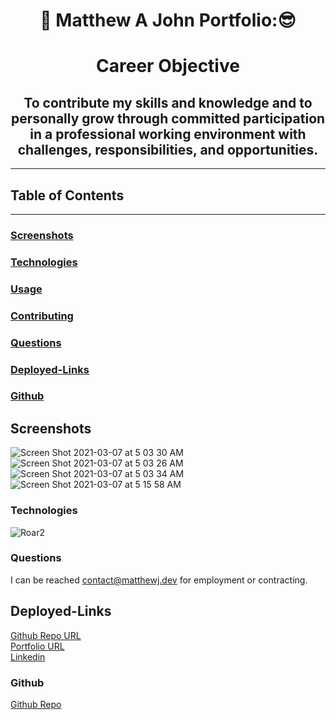 <h1 align ="center">🦁 Matthew A John Portfolio:😎</h1>

<h1 align ="center">Career Objective</h1>

<h2 align ="center">To contribute my skills and knowledge and to personally grow through committed participation in a professional working environment with challenges, responsibilities, and opportunities.</h2>

---

## Table of Contents
---


### [Screenshots](#screenshots)


### [Technologies](#technologies)

### [Usage](#usage)

### [Contributing](#contributing)

### [Questions](#questions)

### [Deployed-Links](#Deployed-Links)

### [Github](#github)



## Screenshots
![Screen Shot 2021-03-07 at 5 03 30 AM](https://user-images.githubusercontent.com/77504986/110240876-c95e6180-7f02-11eb-81f2-3fed2478d79a.png)
![Screen Shot 2021-03-07 at 5 03 26 AM](https://user-images.githubusercontent.com/77504986/110240892-d67b5080-7f02-11eb-82ef-138a84af137f.png)
![Screen Shot 2021-03-07 at 5 03 34 AM](https://user-images.githubusercontent.com/77504986/110240896-da0ed780-7f02-11eb-9601-a8f0a232a759.png)
![Screen Shot 2021-03-07 at 5 15 58 AM](https://user-images.githubusercontent.com/77504986/110241198-6077e900-7f04-11eb-9751-65862a470e4b.png)


### <a name="Technologies"></a>Technologies
![Roar2](https://user-images.githubusercontent.com/77504986/114143159-a4298e00-98c8-11eb-8e04-f07e6076e7b7.png)



### <a name="Questions"></a>Questions
I can be reached contact@matthewj.dev for employment or contracting.

## Deployed-Links
[Github Repo URL](https://github.com/MattJ900/My-Portfolio3)
<br>
[Portfolio URL](https://www.matthewj.dev/)
<br>
[Linkedin](https://www.linkedin.com/in/matthew-john-644574204/)

### <a name="Github"></a>Github
[Github Repo](https://github.com/MattJ900/)

